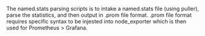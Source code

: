 The named.stats parsing scripts is to intake a named.stats file (using puller), parse the statistics, and then output in .prom file format. .prom file format requires specific syntax to be injested into node_exporter which is then used for Prometheus > Grafana.
